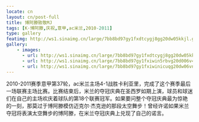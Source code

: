 ```yaml
---
locate: cn
layout: cn/post-full
title: 博阿滕致敬MJ
tags: [K·博阿滕,庆祝,意甲,ac米兰,2010-2011]
type: gallery
featimg: http://ws1.sinaimg.cn/large/7bb8bd97gy1fxdtcygj8gg20dw05kkjl.gif
gallery:
    - images:
      - url: http://ws1.sinaimg.cn/large/7bb8bd97gy1fxdtcygj8gg20dw05kkjl.gif
      - url: http://ws1.sinaimg.cn/large/7bb8bd97gy1fxiwin5rbvg20d006v4bn.gif
      - url: http://ws1.sinaimg.cn/large/7bb8bd97gy1fxiwinicuqg20dw06vnpf.gif
---
```


2010-2011赛季意甲第37轮，ac米兰主场4-1战胜卡利亚里，完成了这个赛季最后一场联赛主场比赛。比赛结束后，米兰的夺冠庆典在圣西罗如期上演，球员和球迷们在自己的主场欢庆着球队的第18个联赛冠军。如果要问整个夺冠庆典最为惊艳的一刻，那莫过于博阿滕模仿迈克尔·杰克逊的那段太空舞步！曾经许诺如果米兰夺冠将表演太空舞步的博阿滕，在米兰夺冠庆典上兑现了自己的诺言。